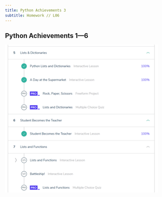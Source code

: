 ```yaml
---
title: Python Achievements 3
subtitle: Homework // L06
---
```


## Python Achievements 1—6

<img src="/img/python_5+6.png" />
